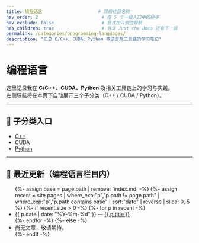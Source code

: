```yaml
---
title: 编程语言                     # 顶级栏目名称
nav_order: 2                        # 在 5 个一级入口中的排序
nav_exclude: false                  # 显式加入侧边导航
has_children: true                  # 告诉 Just the Docs 还有下一层
permalink: /categories/programming-languages/
description: "汇总 C/C++、CUDA、Python 等语言及工具链的学习笔记"
---
```


# 编程语言

这里记录我在 **C/C++、CUDA、Python** 及相关工具链上的学习与实践。  
左侧导航将在本页下自动展开三个子分类（C++ / CUDA / Python）。

---

## 📂 子分类入口
- [C++](/categories/programming-languages/cpp/)
- [CUDA](/categories/programming-languages/cuda/)
- [Python](/categories/programming-languages/python/)

---

## 📝 最近更新（编程语言栏目内）
<ul>
  {%- assign base = page.path | remove: 'index.md' -%}
  {%- assign recent = site.pages
        | where_exp:"p","p.path != page.path"
        | where_exp:"p","p.path contains base"
        | sort:"date" | reverse | slice: 0, 5 %}
  {%- if recent.size > 0 -%}
    {%- for p in recent -%}
      <li>{{ p.date | date: "%Y-%m-%d" }} — <a href="{{ p.url | relative_url }}">{{ p.title }}</a></li>
    {%- endfor -%}
  {%- else -%}
    <li>尚无文章，敬请期待。</li>
  {%- endif -%}
</ul>

